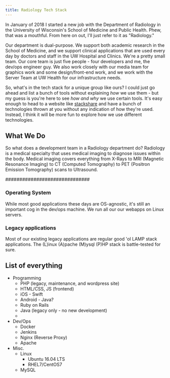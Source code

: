 ```yaml
---
title: Radiology Tech Stack
---
```


In January of 2018 I started a new job with the Department of Radiology in
the University of Wisconsin's School of Medicine and Public Health. Phew, that
was a mouthful. From here on out, I'll just refer to it as "Radiology."

Our department is dual-purpose. We support both academic research in the
School of Medicine, and we support clinical applications that are used every
day by doctors and staff in the UW Hospital and Clinics. We're a pretty small
team. Our core team is just five people - four developers and me, the dev/ops
engineer guy. We also work closely with our media team for graphics work
and some design/front-end work, and we work with the Server Team at UW Health
for our infrastructure needs.

So, what's in the tech stack for a unique group like ours? I could just go ahead
and list a bunch of tools without explaining *how* we use them - but my guess is
you're here to see *how and why* we use certain tools. It's easy enough to head
to a website like [stackshare](https://stackshare.io) and have a bunch of
technologies thrown at you without any indication of how they're used. Instead,
I think it will be more fun to explore how we use different technologies.

## What We Do

So what does a development team in a Radiology department do? Radiology is a
medical specialty that uses medical imaging to diagnose issues within the body.
Medical imaging covers everything from X-Rays to MRI (Magnetic Resonance
Imaging) to CT (Computed Tomography) to PET (Positron Emission Tomography)
scans to Ultrasound.



##############################
### Operating System

While most good applications these days are OS-agnostic, it's still an
important cog in the dev/ops machine. We run all our our webapps on Linux
servers.

### Legacy applications

Most of our existing legacy applications are regular good 'ol LAMP stack
applications. The (L)inux (A)pache (M)ysql (P)HP stack is battle-tested for
sure.


## List of everything
* Programming
  * PHP (legacy, maintenance, and wordpress site)
  * HTML/CSS, JS (frontend)
  * iOS - Swift
  * Android - Java?
  * Ruby on Rails
  * Java (legacy only - no new development)
  *
* Dev/Ops
  * Docker
  * Jenkins
  * Nginx (Reverse Proxy)
  * Apache
* Misc.
  * Linux
    * Ubuntu 16.04 LTS
    * RHEL7/CentOS7
  * MySQL
  
